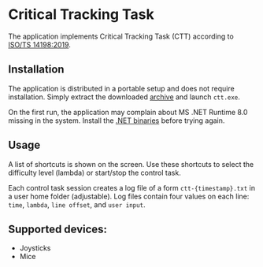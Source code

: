# Critical Tracking Task

The application implements Critical Tracking Task (CTT) according to [ISO/TS 14198:2019](https://www.iso.org/standard/71509.html).

## Installation

The application is distributed in a portable setup and does not require installation. Simply extract the downloaded [archive](https://github.com/lexasss/ctt/releases) and launch `ctt.exe`.

On the first run, the application may complain about MS .NET Runtime 8.0 missing in the system. Install the [.NET binaries](https://dotnet.microsoft.com/en-us/download/dotnet/thank-you/runtime-8.0.10-windows-x64-installer) before trying again.

## Usage

A list of shortcuts is shown on the screen. Use these shortcuts to select the difficulty level (lambda) or start/stop the control task.

Each control task session creates a log file of a form `ctt-{timestamp}.txt` in a user home folder (adjustable).
Log files contain four values on each line: `time`, `lambda`, `line offset`, and `user input`.

## Supported devices:

- Joysticks
- Mice